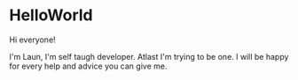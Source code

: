 # HelloWorld

Hi everyone!

I'm Laun, I'm self taugh developer. Atlast I'm trying to be one.
I will be happy for every help and advice you can give me.

